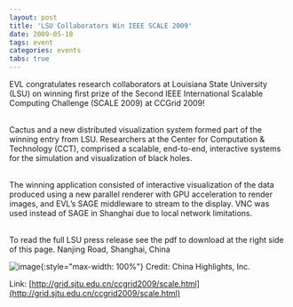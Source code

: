```yaml
---
layout: post
title: 'LSU Collaborators Win IEEE SCALE 2009'
date: 2009-05-18
tags: event
categories: events
tabs: true
---
```


EVL congratulates research collaborators at Louisiana State University (LSU) on winning first prize of the Second IEEE International Scalable Computing Challenge (SCALE 2009) at CCGrid 2009!<br><br>

Cactus and a new distributed visualization system formed part of the winning entry from LSU. Researchers at the Center for Computation &amp; Technology (CCT), comprised a scalable, end-to-end, interactive systems for the simulation and visualization of black holes.<br><br>

The winning application consisted of interactive visualization of the data produced using a new parallel renderer with GPU acceleration to render images, and EVL&rsquo;s SAGE middleware to stream to the display. VNC was used instead of SAGE in Shanghai due to local network limitations.<br><br>

To read the full LSU press release see the pdf to download at the right side of this page.
Nanjing Road, Shanghai, China

![image](https://www.evl.uic.edu/output/originals/shanghaiskyline_scale09.jpg-srcw.jpg){:style="max-width: 100%"}
Credit: China Highlights, Inc.


Link: [http://grid.sjtu.edu.cn/ccgrid2009/scale.html](http://grid.sjtu.edu.cn/ccgrid2009/scale.html)
